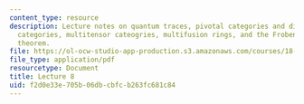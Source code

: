 ```yaml
---
content_type: resource
description: Lecture notes on quantum traces, pivotal categories and dimensions. spherical
  categories, multitensor cateogries, multifusion rings, and the Frobenius-Perron
  theorem.
file: https://ol-ocw-studio-app-production.s3.amazonaws.com/courses/18-769-topics-in-lie-theory-tensor-categories-spring-2009/f2d0e33e705b06dbcbfcb263fc681c84_MIT18_769S09_lec08.pdf
file_type: application/pdf
resourcetype: Document
title: Lecture 8
uid: f2d0e33e-705b-06db-cbfc-b263fc681c84
---
```

